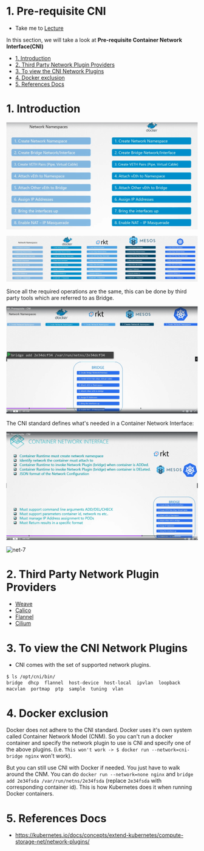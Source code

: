 # 1. Pre-requisite CNI <!-- omit in toc -->

  - Take me to [Lecture](https://kodekloud.com/topic/prerequsite-cni/)

In this section, we will take a look at **Pre-requisite Container Network Interface(CNI)**

- [1. Introduction](#1-introduction)
- [2. Third Party Network Plugin Providers](#2-third-party-network-plugin-providers)
- [3. To view the CNI Network Plugins](#3-to-view-the-cni-network-plugins)
- [4. Docker exclusion](#4-docker-exclusion)
- [5. References Docs](#5-references-docs)

# 1. Introduction

![docker networking](../../images/dockernscreation.png)

![netinterfaces](../../images/networkinterfaces.png)

Since all the required operations are the same, this can be done by third party tools which are referred to as Bridge.

![bridge](../../images/cni.png)

The CNI standard defines what's needed in a Container Network Interface:

![cnistandard](../../images/cni_standard.png)

![net-7](../../images/net7.PNG)

# 2. Third Party Network Plugin Providers

- [Weave](https://www.weave.works/docs/net/latest/kubernetes/kube-addon/#-installation)
- [Calico](https://docs.projectcalico.org/getting-started/kubernetes/quickstart)
- [Flannel](https://github.com/coreos/flannel/blob/master/Documentation/kubernetes.md)
- [Cilium](https://github.com/cilium/cilium)


# 3. To view the CNI Network Plugins

- CNI comes with the set of supported network plugins. 

```
$ ls /opt/cni/bin/
bridge  dhcp  flannel  host-device  host-local  ipvlan  loopback  macvlan  portmap  ptp  sample  tuning  vlan
```

# 4. Docker exclusion

Docker does not adhere to the CNI standard. Docker uses it's own system called Container Network Model (CNM). So you can't run a docker container and specify the network plugin to use is CNI and specify one of the above plugins. (i.e. `This won't work -> $ docker run --network=cni-bridge nginx` won't work). 

But you can still use CNI with Docker if needed. You just have to walk around the CNM. You can do `docker run --network=none nginx` and `bridge add 2e34fsda /var/run/netns/2e34fsda` (replace `2e34fsda` with corresponding container id). This is how Kubernetes does it when running Docker containers.


# 5. References Docs

- https://kubernetes.io/docs/concepts/extend-kubernetes/compute-storage-net/network-plugins/


